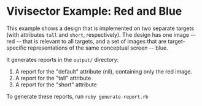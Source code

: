 Vivisector Example: Red and Blue
================================

This example shows a design that is implemented on two separate targets (with attributes `tall` and `short`, respectively).  The design has one image -- red -- that is relevant to all targets, and a set of images that are target-specific representations of the same conceptual screen -- blue.

It generates reports in the `output/` directory:

1. A report for the "default" attribute (nil), containing only the red image.
2. A report for the "tall" attribute
3. A report for the "short" attribute

To generate these reports, run `ruby generate-report.rb`